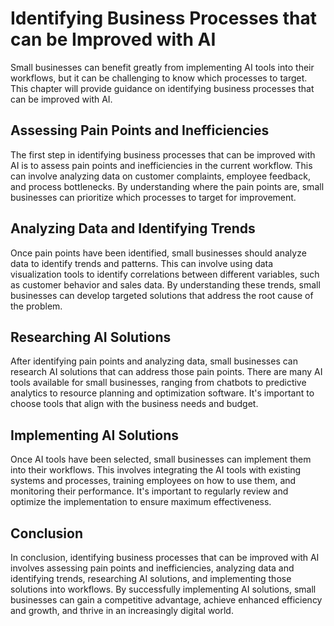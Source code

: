 Identifying Business Processes that can be Improved with AI
==================================================================================================================

Small businesses can benefit greatly from implementing AI tools into their workflows, but it can be challenging to know which processes to target. This chapter will provide guidance on identifying business processes that can be improved with AI.

Assessing Pain Points and Inefficiencies
----------------------------------------

The first step in identifying business processes that can be improved with AI is to assess pain points and inefficiencies in the current workflow. This can involve analyzing data on customer complaints, employee feedback, and process bottlenecks. By understanding where the pain points are, small businesses can prioritize which processes to target for improvement.

Analyzing Data and Identifying Trends
-------------------------------------

Once pain points have been identified, small businesses should analyze data to identify trends and patterns. This can involve using data visualization tools to identify correlations between different variables, such as customer behavior and sales data. By understanding these trends, small businesses can develop targeted solutions that address the root cause of the problem.

Researching AI Solutions
------------------------

After identifying pain points and analyzing data, small businesses can research AI solutions that can address those pain points. There are many AI tools available for small businesses, ranging from chatbots to predictive analytics to resource planning and optimization software. It's important to choose tools that align with the business needs and budget.

Implementing AI Solutions
-------------------------

Once AI tools have been selected, small businesses can implement them into their workflows. This involves integrating the AI tools with existing systems and processes, training employees on how to use them, and monitoring their performance. It's important to regularly review and optimize the implementation to ensure maximum effectiveness.

Conclusion
----------

In conclusion, identifying business processes that can be improved with AI involves assessing pain points and inefficiencies, analyzing data and identifying trends, researching AI solutions, and implementing those solutions into workflows. By successfully implementing AI solutions, small businesses can gain a competitive advantage, achieve enhanced efficiency and growth, and thrive in an increasingly digital world.
